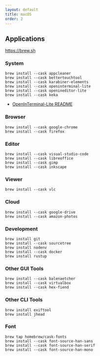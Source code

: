 ```yaml
---
layout: default
title: macOS
order: 2
---
```


## Applications

<https://brew.sh>

### System

```console
brew install --cask appcleaner
brew install --cask bettertouchtool
brew install --cask karabiner-elements
brew install --cask openinterminal-lite
brew install --cask openineditor-lite
brew install --cask keka
```

- [OpenInTerminal-Lite README](https://github.com/Ji4n1ng/OpenInTerminal/blob/master/Resources/README-Lite.md)

### Browser

```console
brew install --cask google-chrome
brew install --cask firefox
```

### Editor

```console
brew install --cask visual-studio-code
brew install --cask libreoffice
brew install --cask gimp
brew install --cask inkscape
```

### Viewer

```console
brew install --cask vlc
```

### Cloud

```
brew install --cask google-drive
brew install --cask amazon-photos
```

### Development

```console
brew install git
brew install --cask sourcetree
brew install nodenv
brew install --cask docker
brew install rustup
```

### Other GUI Tools

```console
brew install --cask balenaetcher
brew install --cask virtualbox
brew install --cask hex-fiend
```

### Other CLI Tools

```console
brew install exiftool
brew install jhead
```

### Font

```console
brew tap homebrew/cask-fonts
brew install --cask font-source-han-sans
brew install --cask font-source-han-serif
brew install --cask font-source-han-mono
```
